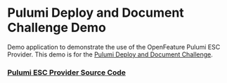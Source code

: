 # Pulumi Deploy and Document Challenge Demo
Demo application to demonstrate the use of the OpenFeature Pulumi ESC Provider. This demo is for the [Pulumi Deploy and Document Challenge](https://dev.to/challenges/pulumi).

### [Pulumi ESC Provider Source Code](https://github.com/bugcacher/open-feature-pulumi-esc-provider)
